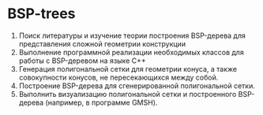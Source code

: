 # BSP-trees

1. Поиск литературы и изучение теории построения BSP-дерева для представления сложной геометрии конструкции
2. Выполнение программной реализации необходимых классов для работы с BSP-деревом на языке С++
3. Генерация полигональной сетки для геометрии конуса, а также совокупности конусов, не пересекающихся между собой.
4. Построение BSP-дерева для сгенерированной полигональной сетки.
5. Выполнить визуализацию полигональной сетки и построенного BSP-дерева (например, в программе GMSH).
